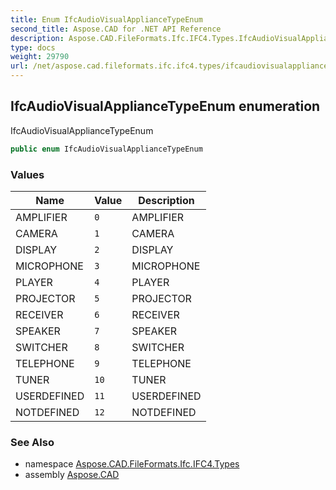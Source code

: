 ```yaml
---
title: Enum IfcAudioVisualApplianceTypeEnum
second_title: Aspose.CAD for .NET API Reference
description: Aspose.CAD.FileFormats.Ifc.IFC4.Types.IfcAudioVisualApplianceTypeEnum enum. IfcAudioVisualApplianceTypeEnum
type: docs
weight: 29790
url: /net/aspose.cad.fileformats.ifc.ifc4.types/ifcaudiovisualappliancetypeenum/
---
```

## IfcAudioVisualApplianceTypeEnum enumeration

IfcAudioVisualApplianceTypeEnum

```csharp
public enum IfcAudioVisualApplianceTypeEnum
```

### Values

| Name | Value | Description |
| --- | --- | --- |
| AMPLIFIER | `0` | AMPLIFIER |
| CAMERA | `1` | CAMERA |
| DISPLAY | `2` | DISPLAY |
| MICROPHONE | `3` | MICROPHONE |
| PLAYER | `4` | PLAYER |
| PROJECTOR | `5` | PROJECTOR |
| RECEIVER | `6` | RECEIVER |
| SPEAKER | `7` | SPEAKER |
| SWITCHER | `8` | SWITCHER |
| TELEPHONE | `9` | TELEPHONE |
| TUNER | `10` | TUNER |
| USERDEFINED | `11` | USERDEFINED |
| NOTDEFINED | `12` | NOTDEFINED |

### See Also

* namespace [Aspose.CAD.FileFormats.Ifc.IFC4.Types](../../aspose.cad.fileformats.ifc.ifc4.types/)
* assembly [Aspose.CAD](../../)


